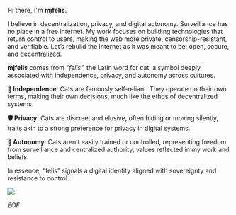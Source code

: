 Hi there, I'm **mjfelis**.

I believe in decentralization, privacy, and digital autonomy. Surveillance has no place in a free internet. My work focuses on building technologies that return control to users, making the web more private, censorship-resistant, and verifiable. Let’s rebuild the internet as it was meant to be: open, secure, and decentralized.

**mjfelis** comes from “*felis*”, the Latin word for cat: a symbol deeply associated with independence, privacy, and autonomy across cultures.

**🐾 Independence**: Cats are famously self-reliant. They operate on their own terms, making their own decisions, much like the ethos of decentralized systems.

**🛡️ Privacy**: Cats are discreet and elusive, often hiding or moving silently, traits akin to a strong preference for privacy in digital systems.

**🧷 Autonomy**: Cats aren’t easily trained or controlled, representing freedom from surveillance and centralized authority, values reflected in my work and beliefs.

In essence, “felis” signals a digital identity aligned with sovereignty and resistance to control.

![](https://github-readme-stats.vercel.app/api?username=mjfelis&count_private=true&show_icons=true)

*EOF*